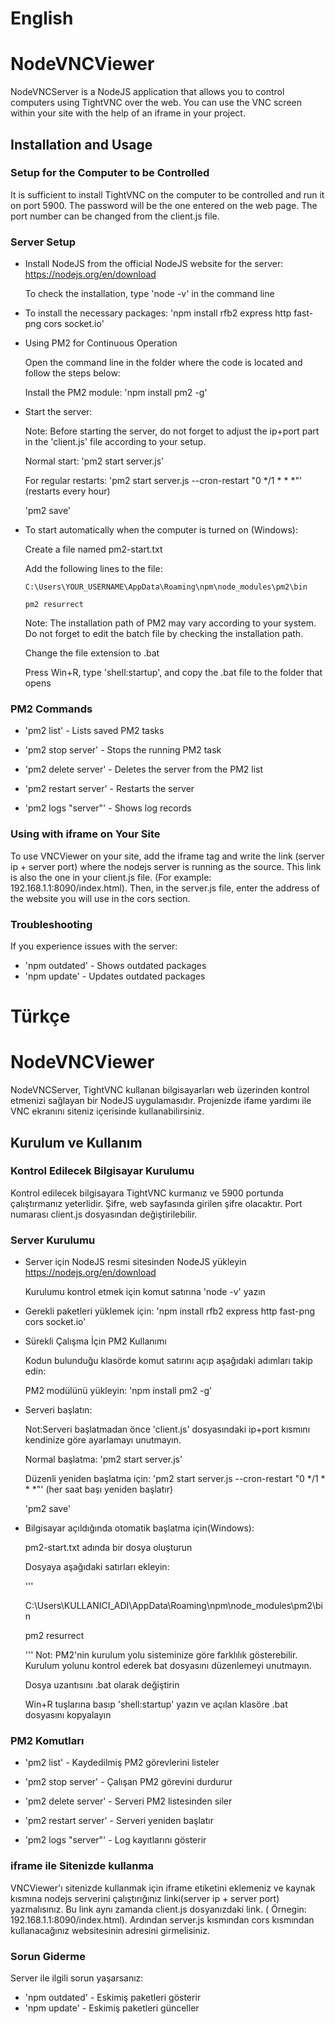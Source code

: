 # English
# NodeVNCViewer
NodeVNCServer is a NodeJS application that allows you to control computers using TightVNC over the web. You can use the VNC screen within your site with the help of an iframe in your project.

## Installation and Usage
### Setup for the Computer to be Controlled
It is sufficient to install TightVNC on the computer to be controlled and run it on port 5900. The password will be the one entered on the web page. The port number can be changed from the client.js file.

### Server Setup

- Install NodeJS from the official NodeJS website for the server: https://nodejs.org/en/download

  To check the installation, type 'node -v' in the command line

- To install the necessary packages: 'npm install rfb2 express http fast-png cors socket.io'

- Using PM2 for Continuous Operation

  Open the command line in the folder where the code is located and follow the steps below: 
  
  Install the PM2 module: 'npm install pm2 -g'

- Start the server:

  Note: Before starting the server, do not forget to adjust the ip+port part in the 'client.js' file according to your setup.

  Normal start: 'pm2 start server.js'

  For regular restarts: 'pm2 start server.js --cron-restart "0 */1 * * *"' (restarts every hour)

  'pm2 save'

- To start automatically when the computer is turned on (Windows):

  Create a file named pm2-start.txt

  Add the following lines to the file:

  ```
  C:\Users\YOUR_USERNAME\AppData\Roaming\npm\node_modules\pm2\bin

  pm2 resurrect
  ```

  Note: The installation path of PM2 may vary according to your system. Do not forget to edit the batch file by checking the installation path.

  Change the file extension to .bat

  Press Win+R, type 'shell:startup', and copy the .bat file to the folder that opens

### PM2 Commands

- 'pm2 list' - Lists saved PM2 tasks

- 'pm2 stop server' - Stops the running PM2 task

- 'pm2 delete server' - Deletes the server from the PM2 list

- 'pm2 restart server' - Restarts the server

- 'pm2 logs "server"' - Shows log records

### Using with iframe on Your Site
To use VNCViewer on your site, add the iframe tag and write the link (server ip + server port) where the nodejs server is running as the source. This link is also the one in your client.js file. (For example: 192.168.1.1:8090/index.html). Then, in the server.js file, enter the address of the website you will use in the cors section.

### Troubleshooting
If you experience issues with the server:
- 'npm outdated' - Shows outdated packages
- 'npm update' - Updates outdated packages

# Türkçe
# NodeVNCViewer
NodeVNCServer, TightVNC kullanan bilgisayarları web üzerinden kontrol etmenizi sağlayan bir NodeJS uygulamasıdır. Projenizde ifame yardımı ile VNC ekranını siteniz içerisinde kullanabilirsiniz.

## Kurulum ve Kullanım
### Kontrol Edilecek Bilgisayar Kurulumu
Kontrol edilecek bilgisayara TightVNC kurmanız ve 5900 portunda çalıştırmanız yeterlidir. Şifre, web sayfasında girilen şifre olacaktır. Port numarası client.js dosyasından değiştirilebilir.

### Server Kurulumu

- Server için NodeJS resmi sitesinden NodeJS yükleyin https://nodejs.org/en/download

  Kurulumu kontrol etmek için komut satırına 'node -v' yazın

- Gerekli paketleri yüklemek için: 'npm install rfb2 express http fast-png cors socket.io'


- Sürekli Çalışma İçin PM2 Kullanımı

  Kodun bulunduğu klasörde komut satırını açıp aşağıdaki adımları takip edin: 
  
  PM2 modülünü yükleyin: 'npm install pm2 -g'


- Serveri başlatın:

  Not:Serveri başlatmadan önce 'client.js' dosyasındaki ip+port kısmını kendinize göre ayarlamayı unutmayın.

  Normal başlatma: 'pm2 start server.js'

  Düzenli yeniden başlatma için: 'pm2 start server.js --cron-restart "0 */1 * * *"' (her saat başı yeniden başlatır)

  'pm2 save'

- Bilgisayar açıldığında otomatik başlatma için(Windows):

  pm2-start.txt adında bir dosya oluşturun

  Dosyaya aşağıdaki satırları ekleyin:

  '''

  C:\Users\KULLANICI_ADI\AppData\Roaming\npm\node_modules\pm2\bin

  pm2 resurrect

  '''
  Not: PM2'nin kurulum yolu sisteminize göre farklılık gösterebilir. Kurulum yolunu kontrol ederek bat dosyasını düzenlemeyi unutmayın.

  Dosya uzantısını .bat olarak değiştirin

  Win+R tuşlarına basıp 'shell:startup' yazın ve açılan klasöre .bat dosyasını kopyalayın

### PM2 Komutları

- 'pm2 list' - Kaydedilmiş PM2 görevlerini listeler

- 'pm2 stop server' - Çalışan PM2 görevini durdurur

- 'pm2 delete server' - Serveri PM2 listesinden siler

- 'pm2 restart server' - Serveri yeniden başlatır

- 'pm2 logs "server"' - Log kayıtlarını gösterir

### iframe ile Sitenizde kullanma
VNCViewer'ı sitenizde kullanmak için iframe etiketini eklemeniz ve kaynak kısmına nodejs serverini çalıştırığınız linki(server ip + server port) yazmalısınız. Bu link aynı zamanda client.js dosyanızdaki link. ( Örnegin: 192.168.1.1:8090/index.html). Ardından server.js kısmından cors kısmından kullanacağınız websitesinin adresini girmelisiniz.

### Sorun Giderme
Server ile ilgili sorun yaşarsanız:
- 'npm outdated' - Eskimiş paketleri gösterir
- 'npm update' - Eskimiş paketleri günceller
